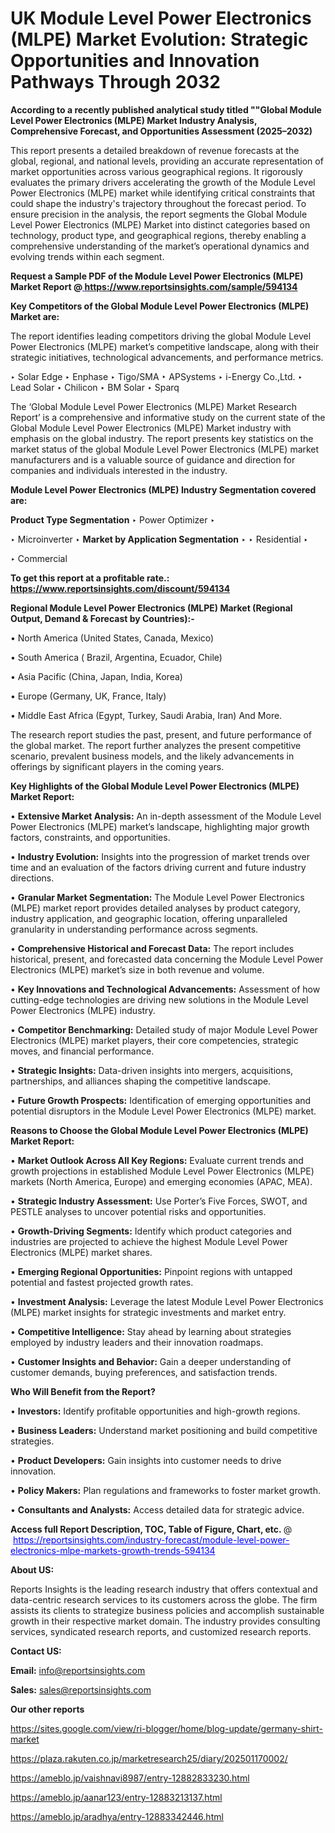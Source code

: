 # UK Module Level Power Electronics (MLPE) Market Evolution: Strategic Opportunities and Innovation Pathways Through 2032

<strong>According to a recently published analytical study titled ""Global Module Level Power Electronics (MLPE) Market Industry Analysis, Comprehensive Forecast, and Opportunities Assessment (2025–2032)</strong>

This report presents a detailed breakdown of revenue forecasts at the global, regional, and national levels, providing an accurate representation of market opportunities across various geographical regions. It rigorously evaluates the primary drivers accelerating the growth of the Module Level Power Electronics (MLPE) market while identifying critical constraints that could shape the industry's trajectory throughout the forecast period. To ensure precision in the analysis, the report segments the Global Module Level Power Electronics (MLPE) Market into distinct categories based on technology, product type, and geographical regions, thereby enabling a comprehensive understanding of the market’s operational dynamics and evolving trends within each segment.

<strong>Request a Sample PDF of the Module Level Power Electronics (MLPE) Market Report </strong><strong>@<a href=https://www.reportsinsights.com/sample/594134 style=color:#0000ff;> https://www.reportsinsights.com/sample/594134</a></strong></font>

<strong>Key Competitors of the Global Module Level Power Electronics (MLPE) Market are:</strong>

The report identifies leading competitors driving the global Module Level Power Electronics (MLPE) market’s competitive landscape, along with their strategic initiatives, technological advancements, and performance metrics.

‣ Solar Edge
‣ Enphase
‣ Tigo/SMA
‣ APSystems
‣ i-Energy Co.,Ltd.
‣ Lead Solar
‣ Chilicon
‣ BM Solar
‣ Sparq

The ‘Global Module Level Power Electronics (MLPE) Market Research Report’ is a comprehensive and informative study on the current state of the Global Module Level Power Electronics (MLPE) Market industry with emphasis on the global industry. The report presents key statistics on the market status of the global Module Level Power Electronics (MLPE) market manufacturers and is a valuable source of guidance and direction for companies and individuals interested in the industry.

<strong>Module Level Power Electronics (MLPE) Industry Segmentation covered are:</strong>

<strong>Product Type Segmentation</strong>
‣
Power Optimizer
‣ 

‣ Microinverter
‣ 
<strong>Market by Application Segmentation</strong>
‣
‣  Residential
‣ 

‣ Commercial

<strong>To get this report at a profitable rate.: <a href=https://www.reportsinsights.com/discount/594134 style=color:#0000ff;>https://www.reportsinsights.com/discount/594134</a></strong></font>

<strong>Regional Module Level Power Electronics (MLPE) Market (Regional Output, Demand &amp; Forecast by Countries):-</strong>

• North America (United States, Canada, Mexico)

• South America ( Brazil, Argentina, Ecuador, Chile)

• Asia Pacific (China, Japan, India, Korea)

• Europe (Germany, UK, France, Italy)

• Middle East Africa (Egypt, Turkey, Saudi Arabia, Iran) And More.

The research report studies the past, present, and future performance of the global market. The report further analyzes the present competitive scenario, prevalent business models, and the likely advancements in offerings by significant players in the coming years.

<strong>Key Highlights of the Global Module Level Power Electronics (MLPE) Market Report:</strong>

• <strong>Extensive Market Analysis:</strong> An in-depth assessment of the Module Level Power Electronics (MLPE) market’s landscape, highlighting major growth factors, constraints, and opportunities.

• <strong>Industry Evolution:</strong> Insights into the progression of market trends over time and an evaluation of the factors driving current and future industry directions.

• <strong>Granular Market Segmentation:</strong> The Module Level Power Electronics (MLPE) market report provides detailed analyses by product category, industry application, and geographic location, offering unparalleled granularity in understanding performance across segments.

• <strong>Comprehensive Historical and Forecast Data:</strong> The report includes historical, present, and forecasted data concerning the Module Level Power Electronics (MLPE) market’s size in both revenue and volume.

• <strong>Key Innovations and Technological Advancements:</strong> Assessment of how cutting-edge technologies are driving new solutions in the Module Level Power Electronics (MLPE) industry.

• <strong>Competitor Benchmarking:</strong> Detailed study of major Module Level Power Electronics (MLPE) market players, their core competencies, strategic moves, and financial performance.

• <strong>Strategic Insights:</strong> Data-driven insights into mergers, acquisitions, partnerships, and alliances shaping the competitive landscape.

• <strong>Future Growth Prospects:</strong> Identification of emerging opportunities and potential disruptors in the Module Level Power Electronics (MLPE) market.

<strong>Reasons to Choose the Global Module Level Power Electronics (MLPE) Market Report:</strong>

• <strong>Market Outlook Across All Key Regions:</strong> Evaluate current trends and growth projections in established Module Level Power Electronics (MLPE) markets (North America, Europe) and emerging economies (APAC, MEA).

• <strong>Strategic Industry Assessment:</strong> Use Porter’s Five Forces, SWOT, and PESTLE analyses to uncover potential risks and opportunities.

• <strong>Growth-Driving Segments:</strong> Identify which product categories and industries are projected to achieve the highest Module Level Power Electronics (MLPE) market shares.

• <strong>Emerging Regional Opportunities:</strong> Pinpoint regions with untapped potential and fastest projected growth rates.

• <strong>Investment Analysis:</strong> Leverage the latest Module Level Power Electronics (MLPE) market insights for strategic investments and market entry.

• <strong>Competitive Intelligence:</strong> Stay ahead by learning about strategies employed by industry leaders and their innovation roadmaps.

• <strong>Customer Insights and Behavior:</strong> Gain a deeper understanding of customer demands, buying preferences, and satisfaction trends.

<strong>Who Will Benefit from the Report?</strong>

• <strong>Investors:</strong> Identify profitable opportunities and high-growth regions.

• <strong>Business Leaders:</strong> Understand market positioning and build competitive strategies.

• <strong>Product Developers:</strong> Gain insights into customer needs to drive innovation.

• <strong>Policy Makers:</strong> Plan regulations and frameworks to foster market growth.

• <strong>Consultants and Analysts:</strong> Access detailed data for strategic advice.
</ul>
<strong>Access full Report Description, TOC, Table of Figure, Chart, etc. </strong>@  <a href=https://reportsinsights.com/industry-forecast/module-level-power-electronics-mlpe-markets-growth-trends-594134 style=color:#0000ff;>https://reportsinsights.com/industry-forecast/module-level-power-electronics-mlpe-markets-growth-trends-594134</a></font>

<strong><strong>About US</strong>:</strong>

Reports Insights is the leading research industry that offers contextual and data-centric research services to its customers across the globe. The firm assists its clients to strategize business policies and accomplish sustainable growth in their respective market domain. The industry provides consulting services, syndicated research reports, and customized research reports.

<strong>Contact US:</strong>

<p class=""""><b>Email:</b> <a href=mailto:info@reportsinsights.com>info@reportsinsights.com</a></p>
<p class=""""><b>Sales:</b> <a href=mailto:sales@reportsinsights.com>sales@reportsinsights.com</a></p>

<strong>Our other reports</strong>

<a href=https://sites.google.com/view/ri-blogger/home/blog-update/germany-shirt-market>https://sites.google.com/view/ri-blogger/home/blog-update/germany-shirt-market</a>

<a href=https://plaza.rakuten.co.jp/marketresearch25/diary/202501170002/>https://plaza.rakuten.co.jp/marketresearch25/diary/202501170002/</a>

<a href=https://ameblo.jp/vaishnavi8987/entry-12882833230.html>https://ameblo.jp/vaishnavi8987/entry-12882833230.html</a>

<a href=https://ameblo.jp/aanar123/entry-12883213137.html>https://ameblo.jp/aanar123/entry-12883213137.html</a>

<a href=https://ameblo.jp/aradhya/entry-12883342446.html>https://ameblo.jp/aradhya/entry-12883342446.html</a>
